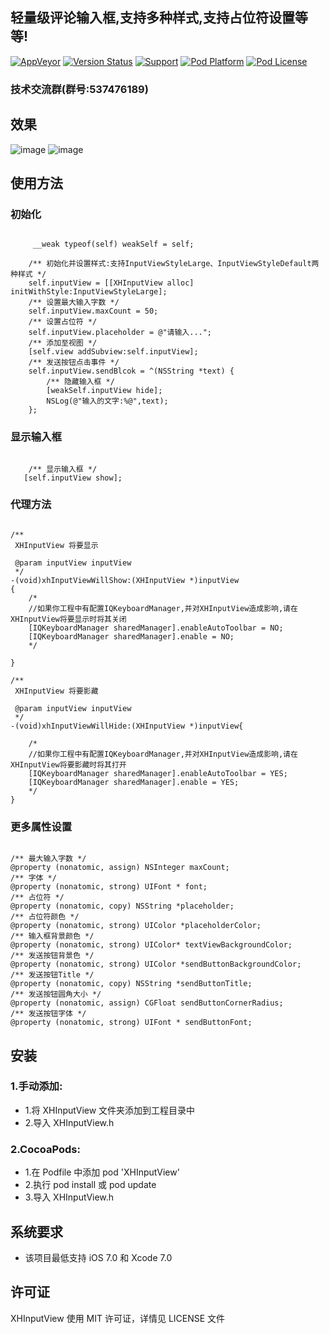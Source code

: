 
## 轻量级评论输入框,支持多种样式,支持占位符设置等等!

[![AppVeyor](https://img.shields.io/appveyor/ci/gruntjs/grunt.svg?maxAge=2592000)](https://github.com/CoderZhuXH/XHInputView)
[![Version Status](https://img.shields.io/cocoapods/v/XHInputView.svg?style=flat)](http://cocoadocs.org/docsets/XHInputView)
[![Support](https://img.shields.io/badge/support-iOS%207%2B-brightgreen.svg)](https://github.com/CoderZhuXH/XHInputView)
[![Pod Platform](https://img.shields.io/cocoapods/p/XHInputView.svg?style=flat)](http://cocoadocs.org/docsets/XHInputView/)
[![Pod License](https://img.shields.io/cocoapods/l/XHInputView.svg?style=flat)](https://github.com/CoderZhuXH/XHInputView/blob/master/LICENSE)


### 技术交流群(群号:537476189)


## 效果


![image](https://github.com/CoderZhuXH/XHInputView/blob/master/ScreenShot/样式一.png) ![image](https://github.com/CoderZhuXH/XHInputView/blob/master/ScreenShot/样式二.png)


## 使用方法

###   初始化

```objc

     __weak typeof(self) weakSelf = self;
    
    /** 初始化并设置样式:支持InputViewStyleLarge、InputViewStyleDefault两种样式 */
    self.inputView = [[XHInputView alloc] initWithStyle:InputViewStyleLarge];
    /** 设置最大输入字数 */
    self.inputView.maxCount = 50;
    /** 设置占位符 */
    self.inputView.placeholder = @"请输入...";
    /** 添加至视图 */
    [self.view addSubview:self.inputView];
    /** 发送按钮点击事件 */
    self.inputView.sendBlcok = ^(NSString *text) {
        /** 隐藏输入框 */
        [weakSelf.inputView hide];
        NSLog(@"输入的文字:%@",text);
    };

```

###    显示输入框

```objc

    /** 显示输入框 */
   [self.inputView show];

```

###   代理方法<XHInputViewDelagete>

```objc

/**
 XHInputView 将要显示
 
 @param inputView inputView
 */
-(void)xhInputViewWillShow:(XHInputView *)inputView
{
    /*
    //如果你工程中有配置IQKeyboardManager,并对XHInputView造成影响,请在XHInputView将要显示时将其关闭
    [IQKeyboardManager sharedManager].enableAutoToolbar = NO;
    [IQKeyboardManager sharedManager].enable = NO;
    */

}

/**
 XHInputView 将要影藏

 @param inputView inputView
 */
-(void)xhInputViewWillHide:(XHInputView *)inputView{
    
    /*
    //如果你工程中有配置IQKeyboardManager,并对XHInputView造成影响,请在XHInputView将要影藏时将其打开
    [IQKeyboardManager sharedManager].enableAutoToolbar = YES;
    [IQKeyboardManager sharedManager].enable = YES;
    */
}

```

###    更多属性设置

```objc

/** 最大输入字数 */
@property (nonatomic, assign) NSInteger maxCount;
/** 字体 */
@property (nonatomic, strong) UIFont * font;
/** 占位符 */
@property (nonatomic, copy) NSString *placeholder;
/** 占位符颜色 */
@property (nonatomic, strong) UIColor *placeholderColor;
/** 输入框背景颜色 */
@property (nonatomic, strong) UIColor* textViewBackgroundColor;
/** 发送按钮背景色 */
@property (nonatomic, strong) UIColor *sendButtonBackgroundColor;
/** 发送按钮Title */
@property (nonatomic, copy) NSString *sendButtonTitle;
/** 发送按钮圆角大小 */
@property (nonatomic, assign) CGFloat sendButtonCornerRadius;
/** 发送按钮字体 */
@property (nonatomic, strong) UIFont * sendButtonFont;

```
##  安装
### 1.手动添加:<br>
*   1.将 XHInputView 文件夹添加到工程目录中<br>
*   2.导入 XHInputView.h

### 2.CocoaPods:<br>
*   1.在 Podfile 中添加 pod 'XHInputView'<br>
*   2.执行 pod install 或 pod update<br>
*   3.导入 XHInputView.h

##  系统要求
*   该项目最低支持 iOS 7.0 和 Xcode 7.0

##  许可证
XHInputView 使用 MIT 许可证，详情见 LICENSE 文件
